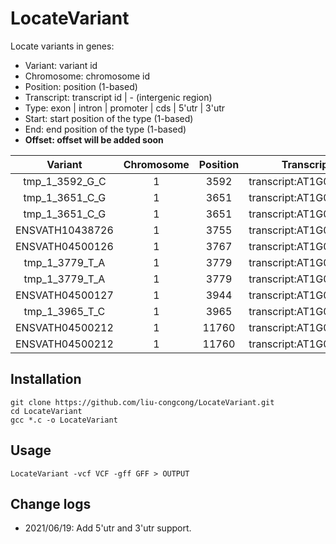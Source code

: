 # LocateVariant

Locate variants in genes:

* Variant: variant id
* Chromosome: chromosome id
* Position: position (1-based)
* Transcript: transcript id | - (intergenic region)
* Type: exon | intron | promoter | cds | 5'utr | 3'utr
* Start: start position of the type (1-based)
* End: end position of the type (1-based)
* **Offset: offset will be added soon**

|Variant|Chromosome|Position|Transcript|Type|Start|End|
|:-:|:-:|:-:|:-:|:-:|:-:|:-:|
|tmp_1_3592_G_C|1|3592|transcript:AT1G01010.1|promoter|1631|3630|
|tmp_1_3651_C_G|1|3651|transcript:AT1G01010.1|5'utr|3631|3759|
|tmp_1_3651_C_G|1|3651|transcript:AT1G01010.1|exon|3631|3913|
|ENSVATH10438726|1|3755|transcript:AT1G01010.1|5'utr|3631|3759|
|ENSVATH04500126|1|3767|transcript:AT1G01010.1|cds|3760|3913|
|tmp_1_3779_T_A|1|3779|transcript:AT1G01010.1|exon|3631|3913|
|tmp_1_3779_T_A|1|3779|transcript:AT1G01010.1|cds|3760|3913|
|ENSVATH04500127|1|3944|transcript:AT1G01010.1|intron|3914|3995|
|tmp_1_3965_T_C|1|3965|transcript:AT1G01010.1|intron|3914|3995|
|ENSVATH04500212|1|11760|transcript:AT1G01030.2|3'utr|11649|11863|
|ENSVATH04500212|1|11760|transcript:AT1G01030.1|3'utr|11649|11863|

## Installation

```shell
git clone https://github.com/liu-congcong/LocateVariant.git
cd LocateVariant
gcc *.c -o LocateVariant
```

## Usage

```shell
LocateVariant -vcf VCF -gff GFF > OUTPUT
```

## Change logs

* 2021/06/19: Add 5'utr and 3'utr support.
